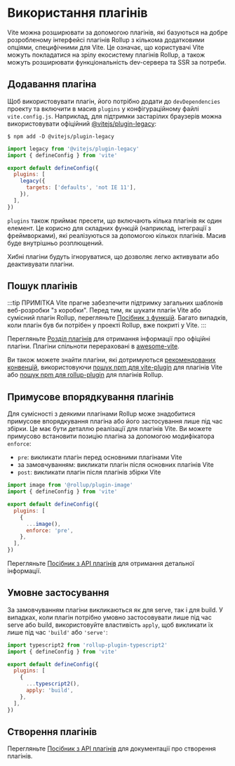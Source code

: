 # Використання плагінів

Vite можна розширювати за допомогою плагінів, які базуються на добре розробленому інтерфейсі плагінів Rollup з кількома додатковими опціями, специфічними для Vite. Це означає, що користувачі Vite можуть покладатися на зрілу екосистему плагінів Rollup, а також можуть розширювати функціональність dev-сервера та SSR за потреби.

## Додавання плагіна

Щоб використовувати плагін, його потрібно додати до `devDependencies` проекту та включити в масив `plugins` у конфігураційному файлі `vite.config.js`. Наприклад, для підтримки застарілих браузерів можна використовувати офіційний [@vitejs/plugin-legacy](https://github.com/vitejs/vite/tree/main/packages/plugin-legacy):

```
$ npm add -D @vitejs/plugin-legacy
```

```js twoslash [vite.config.js]
import legacy from '@vitejs/plugin-legacy'
import { defineConfig } from 'vite'

export default defineConfig({
  plugins: [
    legacy({
      targets: ['defaults', 'not IE 11'],
    }),
  ],
})
```

`plugins` також приймає пресети, що включають кілька плагінів як один елемент. Це корисно для складних функцій (наприклад, інтеграції з фреймворками), які реалізуються за допомогою кількох плагінів. Масив буде внутрішньо розплющений.

Хибні плагіни будуть ігноруватися, що дозволяє легко активувати або деактивувати плагіни.

## Пошук плагінів

:::tip ПРИМІТКА
Vite прагне забезпечити підтримку загальних шаблонів веб-розробки "з коробки". Перед тим, як шукати плагін Vite або сумісний плагін Rollup, перегляньте [Посібник з функцій](../guide/features.md). Багато випадків, коли плагін був би потрібен у проекті Rollup, вже покриті у Vite.
:::

Перегляньте [Розділ плагінів](../plugins/) для отримання інформації про офіційні плагіни. Плагіни спільноти перераховані в [awesome-vite](https://github.com/vitejs/awesome-vite#plugins).

Ви також можете знайти плагіни, які дотримуються [рекомендованих конвенцій](./api-plugin.md#conventions), використовуючи [пошук npm для vite-plugin](https://www.npmjs.com/search?q=vite-plugin&ranking=popularity) для плагінів Vite або [пошук npm для rollup-plugin](https://www.npmjs.com/search?q=rollup-plugin&ranking=popularity) для плагінів Rollup.

## Примусове впорядкування плагінів

Для сумісності з деякими плагінами Rollup може знадобитися примусове впорядкування плагіна або його застосування лише під час збірки. Це має бути деталлю реалізації для плагінів Vite. Ви можете примусово встановити позицію плагіна за допомогою модифікатора `enforce`:

- `pre`: викликати плагін перед основними плагінами Vite
- за замовчуванням: викликати плагін після основних плагінів Vite
- `post`: викликати плагін після плагінів збірки Vite

```js twoslash [vite.config.js]
import image from '@rollup/plugin-image'
import { defineConfig } from 'vite'

export default defineConfig({
  plugins: [
    {
      ...image(),
      enforce: 'pre',
    },
  ],
})
```

Перегляньте [Посібник з API плагінів](./api-plugin.md#plugin-ordering) для отримання детальної інформації.

## Умовне застосування

За замовчуванням плагіни викликаються як для serve, так і для build. У випадках, коли плагін потрібно умовно застосовувати лише під час serve або build, використовуйте властивість `apply`, щоб викликати їх лише під час `'build'` або `'serve'`:

```js twoslash [vite.config.js]
import typescript2 from 'rollup-plugin-typescript2'
import { defineConfig } from 'vite'

export default defineConfig({
  plugins: [
    {
      ...typescript2(),
      apply: 'build',
    },
  ],
})
```

## Створення плагінів

Перегляньте [Посібник з API плагінів](./api-plugin.md) для документації про створення плагінів.
